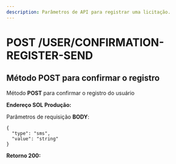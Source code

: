 ```yaml
---
description: Parâmetros de API para registrar uma licitação.
---
```


# POST /USER/CONFIRMATION-REGISTER-SEND

## Método POST para confirmar o registro

Método **POST** para confirmar o registro do usuário

**Endereço SOL Produção:**&#x20;

Parâmetros de requisição **BODY**:

```
{
  "type": "sms",
  "value": "string"
}
```

**Retorno 200:**

